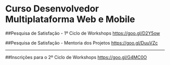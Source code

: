 # Curso Desenvolvedor Multiplataforma Web e Mobile

##Pesquisa de Satisfação - 1º Ciclo de Workshops
https://goo.gl/D2Y5ow

##Pesquisa de Satisfação - Mentoria dos Projetos
https://goo.gl/DuuVZc

-----

##Inscrições para o 2º Ciclo de Workshops
https://goo.gl/G4MC0O

<!-- ##Inscrições para Cursos Complementares
http://goo.gl/VOs9Vu -->

<!--## Pesquisa de Satisfação (03/09/2016)-->
<!--http://goo.gl/hEbLxH-->

<!--## Pesquisa de Disponibilidade de Horários (27/08/2016)-->
<!--http://goo.gl/z7PJIw-->
